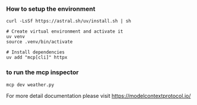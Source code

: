 ### How to setup the environment

```curl -LsSf https://astral.sh/uv/install.sh | sh```

```
# Create virtual environment and activate it
uv venv
source .venv/bin/activate

# Install dependencies
uv add "mcp[cli]" httpx
```

### to run the mcp inspector
```
mcp dev weather.py
```

For more detail documentation please visit
https://modelcontextprotocol.io/
